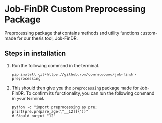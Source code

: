 # Job-FinDR Custom Preprocessing Package

Preprocessing package that contains methods and utility functions custom-made for our thesis tool, Job-FinDR.

## Steps in installation

1. Run the following command in the terminal.
    ```
    pip install git+https://github.com/conraduouou/job-findr-preprocessing
    ```

2. This should then give you the `preprocessing` package made for Job-FinDR. To confirm its functionality, you can run the following command in your terminal:
    ```
    python -c "import preprocessing as pre; print(pre.prepare_age(\"__12]]\"))"
    # Should output "12"
    ```
